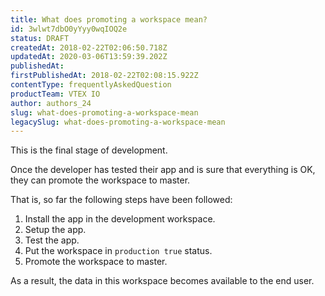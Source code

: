 ```yaml
---
title: What does promoting a workspace mean?
id: 3wlwt7dbO0yYyy0wqIOQ2e
status: DRAFT
createdAt: 2018-02-22T02:06:50.718Z
updatedAt: 2020-03-06T13:59:39.202Z
publishedAt: 
firstPublishedAt: 2018-02-22T02:08:15.922Z
contentType: frequentlyAskedQuestion
productTeam: VTEX IO
author: authors_24
slug: what-does-promoting-a-workspace-mean
legacySlug: what-does-promoting-a-workspace-mean
---
```


This is the final stage of development.

Once the developer has tested their app and is sure that everything is OK, they can promote the workspace to master.

That is, so far the following steps have been followed:
1. Install the app in the development workspace.
2. Setup the app.
3. Test the app.
4. Put the workspace in `production true` status.
5. Promote the workspace to master.

As a result, the data in this workspace becomes available to the end user.
